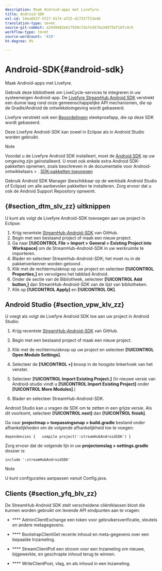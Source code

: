 ```yaml
---
description: Maak Android-apps met Livefyre.
title: Android-SDK
exl-id: 54ea6537-5f27-4174-af25-d17257f23e48
translation-type: tm+mt
source-git-commit: a2449482e617939cfda7e367da34875bf187c4c9
workflow-type: tm+mt
source-wordcount: '419'
ht-degree: 0%

---
```


# Android-SDK{#android-sdk}

Maak Android-apps met Livefyre.

Gebruik deze bibliotheek om LiveCycle-services te integreren in uw systeemeigen Android-app. De [Livefyre StreamHub Android SDK](https://github.com/Livefyre/StreamHub-Android-SDK) verstrekt een dunne laag rond onze gemeenschappelijke API mechanismen, die op de Gradle/Android de ontwikkelomgeving wordt gebaseerd.

Livefyre verstrekt ook een [Beoordelingen](https://github.com/Livefyre/StreamHub-iOS-Reviews-App) steekproefapp, die op deze SDK wordt gebaseerd.

Deze Livefyre Android-SDK kan zowel in Eclipse als in Android Studio worden gebruikt.

>[!NOTE]
>
>Voordat u de Livefyre Android SDK installeert, moet de [Android SDK](https://developer.android.com/sdk/index.html) op uw omgeving zijn geïnstalleerd. U moet ook enkele extra Android SDK-pakketten opnemen, zoals beschreven in de documentatie voor Android-ontwikkelaars > .
>[SDK-pakketten toevoegen](https://developer.android.com/sdk/installing/adding-packages.html)

Gebruik Android SDK Manager (beschikbaar op de werkbalk Android Studio of Eclipse) om alle aanbevolen pakketten te installeren. Zorg ervoor dat u ook de Android Support Repository opneemt.

## {#section_dtm_slv_zz} uitknippen

U kunt als volgt de Livefyre Android-SDK toevoegen aan uw project in Eclipse:

1. Krijg recentste [StreamHub-Android-SDK](https://github.com/Livefyre/StreamHub-Android-SDK) van GitHub.
1. Begin met een bestaand project of maak een nieuw project.
1. Ga naar **[!UICONTROL File > Import > General > Existing Project into Workspace]** om de StreamHub-Android-SDK in uw werkruimte te importeren.
1. Blader en selecteer StreamHub-Android-SDK; het moet nu in de pakketverkenner worden getoond .
1. Klik met de rechtermuisknop op uw project en selecteer **[!UICONTROL Properties,]** en vervolgens het tabblad Android.
1. Onder de sectie van de Bibliotheek, selecteer **[!UICONTROL Add button,]** dan StreamHub-Android-SDK van de lijst van bibliotheken.
1. Klik op **[!UICONTROL Apply]** en **[!UICONTROL OK]**.

## Android Studio {#section_vpw_klv_zz}

U voegt als volgt de Livefyre Android SDK toe aan uw project in Android Studio:

1. Krijg recentste [StreamHub-Android-SDK](https://github.com/Livefyre/StreamHub-Android-SDK) van GitHub.
1. Begin met een bestaand project of maak een nieuw project.
1. Klik met de rechtermuisknop op uw project en selecteer **[!UICONTROL Open Module Settings]**.
1. Selecteer de **[!UICONTROL +]** knoop in de hoogste linkerhoek van het venster.
1. Selecteer **[!UICONTROL Import Existing Project.]** (In nieuwe versie van Android-studio vindt u **[!UICONTROL Import Existing Project]** onder **[!UICONTROL More Modules]**.)

1. Blader en selecteer StreamHub-Android-SDK.

Android Studio kan u vragen de SDK om te zetten in een grijze versie. Als dit voorkomt, selecteer **[!UICONTROL next]** dan **[!UICONTROL finish]**.

Ga naar **projectmap > toepassingsmap > build.gradle** bestand onder afhankelijkheden om de volgende afhankelijkheid toe te voegen:

```
dependencies {   compile project(':streamHubAndroidSDK') } 
```

Zorg ervoor dat de volgende lijn in uw **projectomslag > settings.gradle** dossier is:

```
include ':streamHubAndroidSDK' 
```

>[!NOTE]
>
>U kunt configuraties aanpassen vanuit Config.java.

## Clients {#section_yfq_blv_zz}

De StreamHub Android SDK stelt verscheidene cliëntklassen bloot die kunnen worden gebruikt om levende API eindpunten aan te vragen:

* **** AdminClientExchange een token voor gebruikersverificatie, sleutels en andere metagegevens.

* **** BootstrapClientGet recente inhoud en meta-gegevens over een bepaalde Inzameling.

* **** StreamClientPoll een stroom voor een Inzameling om nieuwe, bijgewerkte, en geschrapte inhoud terug te winnen.

* **** WriteClientPost, vlag, en als inhoud in een Inzameling.
